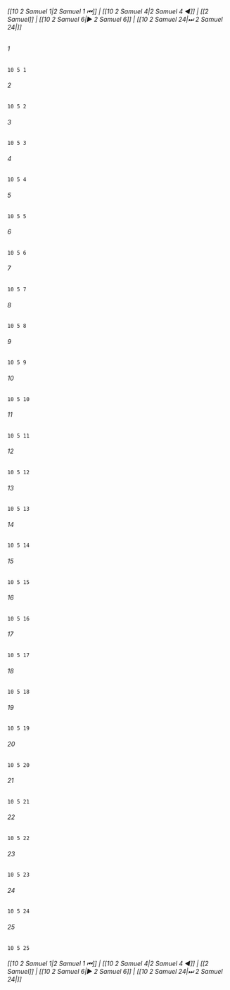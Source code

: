 
###### [[10 2 Samuel 1|2 Samuel 1 ⏮]] | [[10 2 Samuel 4|2 Samuel 4 ◀]] | [[2 Samuel]] | [[10 2 Samuel 6|▶ 2 Samuel 6]] | [[10 2 Samuel 24|⏭ 2 Samuel 24|]]

###### 1
``` verse
10 5 1 
```
###### 2
``` verse
10 5 2 
```
###### 3
``` verse
10 5 3 
```
###### 4
``` verse
10 5 4 
```
###### 5
``` verse
10 5 5 
```
###### 6
``` verse
10 5 6 
```
###### 7
``` verse
10 5 7 
```
###### 8
``` verse
10 5 8 
```
###### 9
``` verse
10 5 9 
```
###### 10
``` verse
10 5 10 
```
###### 11
``` verse
10 5 11 
```
###### 12
``` verse
10 5 12 
```
###### 13
``` verse
10 5 13 
```
###### 14
``` verse
10 5 14 
```
###### 15
``` verse
10 5 15 
```
###### 16
``` verse
10 5 16 
```
###### 17
``` verse
10 5 17 
```
###### 18
``` verse
10 5 18 
```
###### 19
``` verse
10 5 19 
```
###### 20
``` verse
10 5 20 
```
###### 21
``` verse
10 5 21 
```
###### 22
``` verse
10 5 22 
```
###### 23
``` verse
10 5 23 
```
###### 24
``` verse
10 5 24 
```
###### 25
``` verse
10 5 25 
```

###### [[10 2 Samuel 1|2 Samuel 1 ⏮]] | [[10 2 Samuel 4|2 Samuel 4 ◀]] | [[2 Samuel]] | [[10 2 Samuel 6|▶ 2 Samuel 6]] | [[10 2 Samuel 24|⏭ 2 Samuel 24|]]

